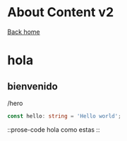 # About Content v2

[Back home](/)

# hola

## bienvenido

/hero

```ts
const hello: string = 'Hello world';
```

::prose-code
hola como estas
::
